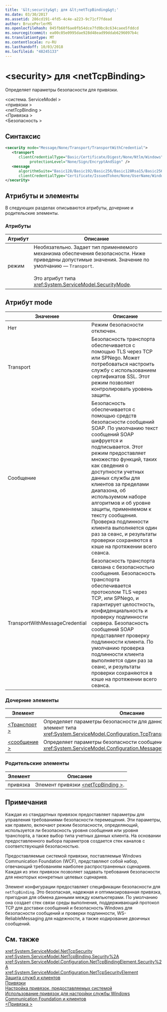 ```yaml
---
title: '&lt;security&gt; для &lt;netTcpBinding&gt;'
ms.date: 03/30/2017
ms.assetid: 286cd191-4fd5-4c4e-a223-9c71cf7fdead
author: BrucePerlerMS
ms.openlocfilehash: 045fb60f6ae0fb54dce7fd9bc8c634caee5fddcd
ms.sourcegitcommit: ea00c05e0995dae928d48ead99ddab6296097b4c
ms.translationtype: MT
ms.contentlocale: ru-RU
ms.lasthandoff: 10/03/2018
ms.locfileid: "48245133"
---
```

# <a name="ltsecuritygt-of-ltnettcpbindinggt"></a>&lt;security&gt; для &lt;netTcpBinding&gt;
Определяет параметры безопасности для привязки.  
  
 \<система. ServiceModel >  
\<привязки >  
\<netTcpBinding >  
\<Привязка >  
\<Безопасность >  
  
## <a name="syntax"></a>Синтаксис  
  
```xml  
<security mode="Message/None/Transport/TransportWithCredential">  
   <transport  
      clientCredentialType="Basic/Certificate/Digest/None/Ntlm/Windows"  
           protectionLevel="None/Sign/EncryptAndSign" />  
   <message  
      algorithmSuite="Basic128/Basic192/Basic256/Basic128Rsa15/Basic256Rsa15/TripleDes/TripleDesRsa15/Basic128Sha256/Basic192Sha256/TripleDesSha256/Basic128Sha256Rsa15/Basic192Sha256Rsa15/Basic256Sha256Rsa15/TripleDesSha256Rsa15"  
      clientCredentialType="Certificate/IssuedToken/None/UserName/Windows" />  
</security>  
```  
  
## <a name="attributes-and-elements"></a>Атрибуты и элементы  
 В следующих разделах описываются атрибуты, дочерние и родительские элементы.  
  
### <a name="attributes"></a>Атрибуты  
  
|Атрибут|Описание|  
|---------------|-----------------|  
|режим|Необязательно. Задает тип применяемого механизма обеспечения безопасности. Ниже приведены допустимые значения. Значение по умолчанию — `Transport`.<br /><br /> Это атрибут типа <xref:System.ServiceModel.SecurityMode>.|  
  
## <a name="mode-attribute"></a>Атрибут mode  
  
|Значение|Описание|  
|-----------|-----------------|  
|Нет|Режим безопасности отключен.|  
|Transport|Безопасность транспорта обеспечивается с помощью TLS через TCP или SPNego. Может потребоваться настроить службу с использованием сертификатов SSL. Этот режим позволяет контролировать уровень защиты.|  
|Сообщение|Безопасность обеспечивается с помощью средств безопасности сообщений SOAP. По умолчанию текст сообщений SOAP шифруется и подписывается. Этот режим предоставляет множество функций, таких как сведения о доступности учетных данных службы для клиентов за пределами диапазона, об используемом наборе алгоритмов и об уровне защиты, применяемом к тексту сообщения. Проверка подлинности клиента выполняется один раз за сеанс, и результаты проверки сохраняются в кэше на протяжении всего сеанса.|  
|TransportWithMessageCredential|Безопасность транспорта связана с безопасностью сообщения. Безопасность транспорта обеспечивается протоколом TLS через TCP, или SPNego, и гарантирует целостность, конфиденциальность и проверку подлинности сервера. Безопасность сообщений SOAP представляет проверку подлинности клиента. По умолчанию проверка подлинности клиента выполняется один раз за сеанс, и результаты проверки сохраняются в кэше на протяжении всего сеанса.|  
  
### <a name="child-elements"></a>Дочерние элементы  
  
|Элемент|Описание|  
|-------------|-----------------|  
|[\<Транспорт >](../../../../../docs/framework/configure-apps/file-schema/wcf/transport-of-nettcpbinding.md)|Определяет параметры безопасности для данного транспорта. Это элемент типа <xref:System.ServiceModel.Configuration.TcpTransportSecurityElement>.|  
|[\<сообщение >](../../../../../docs/framework/configure-apps/file-schema/wcf/message-element-of-nettcpbinding.md)|Определяет параметры безопасности сообщения. Это элемент типа <xref:System.ServiceModel.Configuration.MessageSecurityOverTcpElement>.|  
  
### <a name="parent-elements"></a>Родительские элементы  
  
|Элемент|Описание|  
|-------------|-----------------|  
|привязка|Элемент привязки [ \<netTcpBinding >](../../../../../docs/framework/configure-apps/file-schema/wcf/nettcpbinding.md).|  
  
## <a name="remarks"></a>Примечания  
 Каждая из стандартных привязок предоставляет параметры для управления требованиями безопасности перемещения. Эти параметры, как правило, включают режим безопасности, определяющий, используется ли безопасность уровня сообщения или уровня транспорта, а также выбор типа учетных данных клиента. На основании предоставленного выбора параметров создается стек каналов с соответствующей безопасностью.  
  
 Предоставляемые системой привязки, поставляемые Windows Communication Foundation (WCF), представляют собой набор, отвечающий требованиям наиболее распространенных сценариев. Каждая из этих привязок позволяет задавать требования безопасности для некоторых конкретных целевых сценариев.  
  
 Элемент конфигурации предоставляет спецификации безопасности для `netTcpBinding`. Это безопасная, надежная и оптимизированная привязка, пригодная для обмена данными между компьютерами. По умолчанию она создает стек связи среды выполнения, поддерживающий протокол TCP для доставки сообщений и безопасность Windows для безопасности сообщений и проверки подлинности, WS-ReliableMessaging для надежности, а также кодирование двоичных сообщений.  
  
## <a name="see-also"></a>См. также  
 <xref:System.ServiceModel.NetTcpSecurity>  
 <xref:System.ServiceModel.NetTcpBinding.Security%2A>  
 <xref:System.ServiceModel.Configuration.NetTcpBindingElement.Security%2A>  
 <xref:System.ServiceModel.Configuration.NetTcpSecurityElement>  
 [Защита служб и клиентов](../../../../../docs/framework/wcf/feature-details/securing-services-and-clients.md)  
 [Привязки](../../../../../docs/framework/wcf/bindings.md)  
 [Настройка привязок, предоставляемых системой](../../../../../docs/framework/wcf/feature-details/configuring-system-provided-bindings.md)  
 [Использование привязок для настройки службы Windows Communication Foundation и клиентов](https://msdn.microsoft.com/library/bd8b277b-932f-472f-a42a-b02bb5257dfb)  
 [\<Привязка >](../../../../../docs/framework/misc/binding.md)
